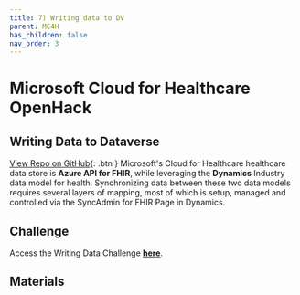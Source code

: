 ```yaml
---
title: 7) Writing data to DV
parent: MC4H
has_children: false
nav_order: 3
---
```

# Microsoft Cloud for Healthcare OpenHack

## Writing Data to Dataverse
[View Repo on GitHub](https://github.com/microsoft/openhack-mc4h/tree/main/Challenge-07){: .btn }
Microsoft's Cloud for Healthcare healthcare data store is **Azure API for FHIR**, while leveraging the **Dynamics** Industry data model for health.  Synchronizing data between these two data models requires several layers of mapping, most of which is setup, managed and controlled via the SyncAdmin for FHIR Page in Dynamics. 


## Challenge 

Access the Writing Data Challenge **[here](https://github.com/microsoft/openhack-mc4h/tree/main/Challenge-7)**.


## Materials   
